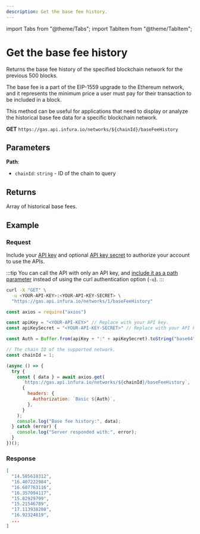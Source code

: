 ```yaml
---
description: Get the base fee history.
---
```


import Tabs from "@theme/Tabs";
import TabItem from "@theme/TabItem";

# Get the base fee history

Returns the base fee history of the specified blockchain network for the previous 500 blocks.

The base fee is a part of the EIP-1559 upgrade to the Ethereum network, and it represents the
minimum price a user must pay for their transaction to be included in a block.

This method can be useful for applications that need to display or analyze the historical base fee
data for a specific blockchain network.

**GET** `https://gas.api.infura.io/networks/${chainId}/baseFeeHistory`

## Parameters

**Path**:

- `chainId`: `string` - ID of the chain to query

## Returns

Array of historical base fees.

## Example

### Request

Include your [API key](../../../../../developer-tools/dashboard/get-started/create-api)
and optional [API key secret](../../../../../developer-tools/dashboard/how-to/secure-an-api/api-key-secret/)
to authorize your account to use the APIs.

:::tip
You can call the API with only an API key, and [include it as a path parameter](../api-reference/index.md#supported-api-request-formats)
instead of using the curl authentication option (`-u`).
:::

<Tabs>
  <TabItem value="curl" label="curl" default >

```bash
curl -X "GET" \
  -u <YOUR-API-KEY>:<YOUR-API-KEY-SECRET> \
  "https://gas.api.infura.io/networks/1/baseFeeHistory"
```

  </TabItem>
  <TabItem value="JavaScript" label="JavaScript">

```javascript
const axios = require("axios")

const apiKey = "<YOUR-API-KEY>" // Replace with your API key.
const apiKeySecret = "<YOUR-API-KEY-SECRET>" // Replace with your API key secret.

const Auth = Buffer.from(apiKey + ":" + apiKeySecret).toString("base64")

// The chain ID of the supported network.
const chainId = 1;

(async () => {
  try {
    const { data } = await axios.get(
      `https://gas.api.infura.io/networks/${chainId}/baseFeeHistory`,
      {
        headers: {
          Authorization: `Basic ${Auth}`,
        },
      }
    );
    console.log("Base fee history:", data);
  } catch (error) {
    console.log("Server responded with:", error);
  }
})();
```

  </TabItem>
</Tabs>

### Response

```json
[
  "14.585610312",
  "16.407222984",
  "16.687763116",
  "16.357094117",
  "15.82929799",
  "15.21546789",
  "17.113938208",
  "16.92324819",
  ...
]
```
